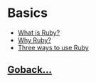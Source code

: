 # Basics

- [What is Ruby?](./001.md)
- [Why Ruby?](./002.md)
- [Three ways to use Ruby](./003.md)

## [Goback...](../README.md)